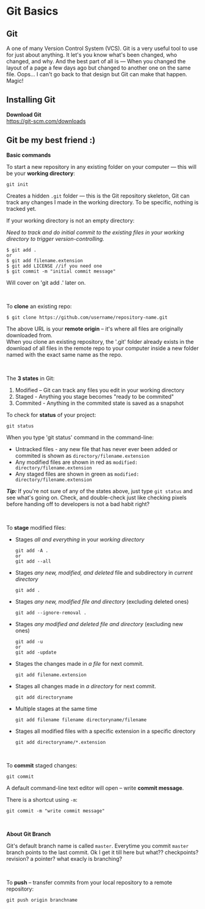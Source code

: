 # Git Basics

## Git 

A one of many Version Control System (VCS). Git is a very useful tool to use for just about anything. It let's you know what's been changed, who changed, and why. And the best part of all is — When you changed the layout of a page a few days ago but changed to another one on the same file. Oops... I can't go back to that design but Git can make that happen. Magic! 

## Installing Git

**Download Git** <br />
https://git-scm.com/downloads

## Git be my best friend :)

**Basic commands** <br />

To start a new repository in any existing folder on your computer — this will be your **working directory**: 

```
git init
```
Creates a hidden `.git` folder — this is the Git repository skeleton, Git can track any changes I made in the working directory. To be specific, nothing is tracked yet. 

If your working directory is not an empty directory: <br />

*Need to track and do initial commit to the existing files in your working directory to trigger version-controlling.*

```
$ git add . 
or
$ git add filename.extension
$ git add LICENSE //if you need one
$ git commit -m "initial commit message"
```
Will cover on 'git add .' later on.

<br />

To **clone** an existing repo:

```
$ git clone https://github.com/username/repository-name.git
```
The above URL is your **remote origin** – it's where all files are originally downloaded from. <br />
When you clone an existing repository, the '.git' folder already exists in the download of all files in the remote repo to your computer inside a new folder named with the exact same name as the repo.

<br />

The **3 states** in Git: <br />

1. Modified – Git can track any files you edit in your working directory<br />
2. Staged - Anything you stage becomes "ready to be commited"<br />
3. Commited - Anything in the commited state is saved as a snapshot<br />

To check for **status** of your project:

```
git status
```
When you type 'git status' command in the command-line: <br />

- Untracked files - any new file that has never ever been added or commited is shown as `directory/filename.extension`
- Any modified files are shown in red as `modified: directory/filename.extension` 
- Any staged files are shown in green as `modified: directory/filename.extension`

***Tip:***
If you're not sure of any of the states above, just type `git status` and see what's going on. Check, and double-check just like checking pixels before handing off to developers is not a bad habit right?

<br />

To **stage** modified files:

- Stages *all and everything* in your *working directory*
  ```
  git add -A .
  or
  git add --all
  ```

- Stages *any new, modified, and deleted* file and subdirectory in *current directory*
  ```
  git add . 
  ```

- Stages *any new, modified file and directory* (excluding deleted ones)
  ```
  git add --ignore-removal .
  ```

- Stages *any modified and deleted file and directory* (excluding new ones)
  ```
  git add -u
  or
  git add -update
  ```

- Stages the changes made in *a file* for next commit.
  ```
  git add filename.extension
  ```

- Stages all changes made in *a directory* for next commit.
  ```
  git add directoryname
  ```

- Multiple stages at the same time
  ```
  git add filename filename directoryname/filename
  ```

- Stages all modified files with a specific extension in a specific directory
  ```
  git add directoryname/*.extension
  ```

<br />

To **commit** staged changes:

```
git commit 
```
A default command-line text editor will open – write **commit message**.

There is a shortcut using `-m`:
```
git commit -m "write commit message"
```

<br />

**About Git Branch**

Git's default branch name is called `master`. Everytime you commit `master` branch points to the last commit.
Ok I get it till here but what?? checkpoints? revision? a pointer? what exacly is branching? 

<br />

To **push** – transfer commits from your local repository to a remote repository:

```
git push origin branchname
```



